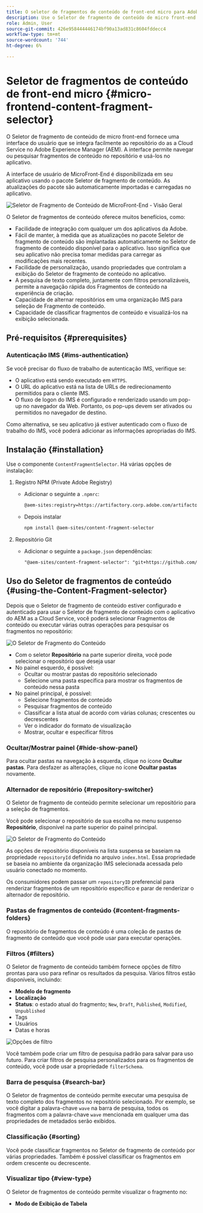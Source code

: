 ```yaml
---
title: O seletor de fragmentos de conteúdo de front-end micro para Adobe Experience Manager as a Cloud Service
description: Use o Seletor de fragmento de conteúdo de micro front-end para pesquisar, localizar e recuperar fragmentos de conteúdo do aplicativo.
role: Admin, User
source-git-commit: 426e958444446174bf90a13ad831c8604fddecc4
workflow-type: tm+mt
source-wordcount: '744'
ht-degree: 6%

---
```



# Seletor de fragmentos de conteúdo de front-end micro {#micro-frontend-content-fragment-selector}

O Seletor de fragmento de conteúdo de micro front-end fornece uma interface do usuário que se integra facilmente ao repositório do as a Cloud Service no Adobe Experience Manager (AEM). A interface permite navegar ou pesquisar fragmentos de conteúdo no repositório e usá-los no aplicativo.

A interface de usuário de MicroFront-End é disponibilizada em seu aplicativo usando o pacote Seletor de fragmento de conteúdo. As atualizações do pacote são automaticamente importadas e carregadas no aplicativo.

![Seletor de Fragmento de Conteúdo de MicroFront-End - Visão Geral](/help/headless/assets/content-fragment-selector-overview.png)

O Seletor de fragmentos de conteúdo oferece muitos benefícios, como:

* Facilidade de integração com qualquer um dos aplicativos da Adobe.
* Fácil de manter, à medida que as atualizações no pacote Seletor de fragmento de conteúdo são implantadas automaticamente no Seletor de fragmento de conteúdo disponível para o aplicativo. Isso significa que seu aplicativo não precisa tomar medidas para carregar as modificações mais recentes.
* Facilidade de personalização, usando propriedades que controlam a exibição do Seletor de fragmento de conteúdo no aplicativo.
* A pesquisa de texto completo, juntamente com filtros personalizáveis, permite a navegação rápida dos Fragmentos de conteúdo na experiência de criação.
* Capacidade de alternar repositórios em uma organização IMS para seleção de Fragmento de conteúdo.
* Capacidade de classificar fragmentos de conteúdo e visualizá-los na exibição selecionada.

## Pré-requisitos {#prerequisites}

### Autenticação IMS {#ims-authentication}

Se você precisar do fluxo de trabalho de autenticação IMS, verifique se:

* O aplicativo está sendo executado em `HTTPS`.
* O URL do aplicativo está na lista de URLs de redirecionamento permitidos para o cliente IMS.
* O fluxo de logon do IMS é configurado e renderizado usando um pop-up no navegador da Web. Portanto, os pop-ups devem ser ativados ou permitidos no navegador de destino.

Como alternativa, se seu aplicativo já estiver autenticado com o fluxo de trabalho do IMS, você poderá adicionar as informações apropriadas do IMS.

## Instalação {#installation}

Use o componente `ContentFragmentSelector`. Há várias opções de instalação:

1. Registro NPM (Private Adobe Registry)

   * Adicionar o seguinte a `.npmrc`:

     ```html
     @aem-sites:registry=https://artifactory.corp.adobe.com/artifactory/api/npm/npm-aem-sites-release/
     ```

   * Depois instalar

     ```html
     npm install @aem-sites/content-fragment-selector
     ```

1. Repositório Git

   * Adicionar o seguinte a `package.json` dependências:

     ```html
     "@aem-sites/content-fragment-selector": "git+https://github.com/adobe/<your-private-repo-url>.git#version"
     ```

## Uso do Seletor de fragmentos de conteúdo {#using-the-Content-Fragment-selector}

Depois que o Seletor de fragmento de conteúdo estiver configurado e autenticado para usar o Seletor de fragmento de conteúdo com o aplicativo do AEM as a Cloud Service, você poderá selecionar Fragmentos de conteúdo ou executar várias outras operações para pesquisar os fragmentos no repositório:

![O Seletor de Fragmento do Conteúdo](/help/headless/assets/content-fragment-selector-using.png)

* Com o seletor **Repositório** na parte superior direita, você pode selecionar o repositório que deseja usar
* No painel esquerdo, é possível:
   * Ocultar ou mostrar pastas do repositório selecionado
   * Selecione uma pasta específica para mostrar os fragmentos de conteúdo nessa pasta
* No painel principal, é possível:
   * Selecione fragmentos de conteúdo
   * Pesquisar fragmentos de conteúdo
   * Classificar a lista atual de acordo com várias colunas; crescentes ou decrescentes
   * Ver o indicador do formato de visualização
   * Mostrar, ocultar e especificar filtros

### Ocultar/Mostrar painel {#hide-show-panel}

Para ocultar pastas na navegação à esquerda, clique no ícone **Ocultar pastas**. Para desfazer as alterações, clique no ícone **Ocultar pastas** novamente.

### Alternador de repositório {#repository-switcher}

O Seletor de fragmento de conteúdo permite selecionar um repositório para a seleção de fragmentos.

Você pode selecionar o repositório de sua escolha no menu suspenso **Repositório**, disponível na parte superior do painel principal.

![O Seletor de Fragmento do Conteúdo](/help/headless/assets/content-fragment-repository-selector.png)

As opções de repositório disponíveis na lista suspensa se baseiam na propriedade `repositoryId` definida no arquivo `index.html`. Essa propriedade se baseia no ambiente da organização IMS selecionada acessada pelo usuário conectado no momento.

Os consumidores podem passar um `repositoryID` preferencial para renderizar fragmentos de um repositório específico e parar de renderizar o alternador de repositório.

### Pastas de fragmentos de conteúdo {#content-fragments-folders}

O repositório de fragmentos de conteúdo é uma coleção de pastas de fragmento de conteúdo que você pode usar para executar operações.

### Filtros {#filters}

O Seletor de fragmento de conteúdo também fornece opções de filtro prontas para uso para refinar os resultados da pesquisa. Vários filtros estão disponíveis, incluindo:

* **Modelo de fragmento**
* **Localização**
* **Status**: o estado atual do fragmento; `New`, `Draft`, `Published`, `Modified`, `Unpublished`
* Tags
* Usuários
* Datas e horas

![Opções de filtro](/help/headless/assets/content-selector-filters.png)

Você também pode criar um filtro de pesquisa padrão para salvar para uso futuro. Para criar filtros de pesquisa personalizados para os fragmentos de conteúdo, você pode usar a propriedade `filterSchema`.

### Barra de pesquisa {#search-bar}

O Seletor de fragmentos de conteúdo permite executar uma pesquisa de texto completo dos fragmentos no repositório selecionado. Por exemplo, se você digitar a palavra-chave `wave` na barra de pesquisa, todos os fragmentos com a palavra-chave `wave` mencionada em qualquer uma das propriedades de metadados serão exibidos.

### Classificação {#sorting}

Você pode classificar fragmentos no Seletor de fragmento de conteúdo por várias propriedades. Também é possível classificar os fragmentos em ordem crescente ou decrescente.

### Visualizar tipo {#view-type}

O Seletor de fragmentos de conteúdo permite visualizar o fragmento no:

* **Modo de Exibição de Tabela**
